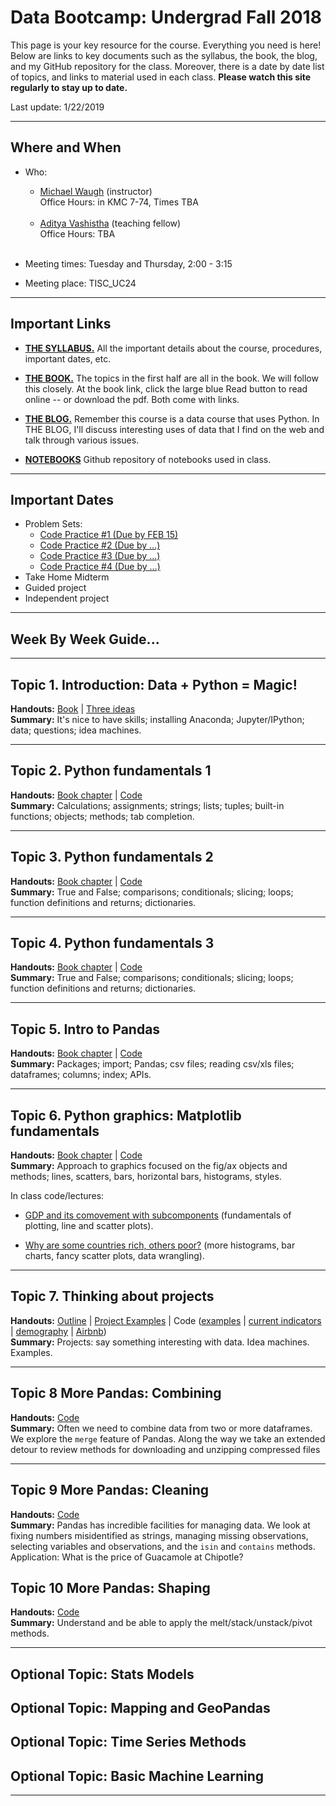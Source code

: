 # Data Bootcamp: Undergrad Fall 2018

This page is your key resource for the course. Everything you need is here! Below are links to key documents such as the syllabus, the book, the blog, and my GitHub repository for the class. Moreover, there is a date by date list of topics, and links to material used in each class. **Please watch this site regularly to stay up to date.**

Last update: 1/22/2019

---

## Where and When
- Who:
  - [Michael Waugh](mailto:bzweig@stern.nyu.edu)  (instructor)<br>
       Office Hours: in KMC 7-74, Times TBA <br>
       <br>
   - [Aditya Vashistha](mailto:aav331@stern.nyu.edu) (teaching fellow)<br>
        Office Hours: TBA <br>
        <br>

- Meeting times: Tuesday and Thursday, 2:00 - 3:15

- Meeting place: TISC_UC24

---
## Important Links
- **[THE SYLLABUS.](https://github.com/nyusterndatabootcamp/teaching_materials/raw/master/documents/bootcamp_syllabus.pdf)** All the important details about the course, procedures, important dates, etc.

- **[THE BOOK.](https://nyudatabootcamp.gitbook.io/thebook/)**  The topics in the first half are all in the book. We will follow this closely. At the book link, click the large blue Read button to read online -- or download the pdf.  Both come with links.

- **[THE BLOG.](undergrad_spring_2019_blog.md)** Remember this course is a data course that uses Python. In THE BLOG, I'll discuss interesting uses of data that I find on the web and talk through various issues.

- **[NOTEBOOKS](https://github.com/nyusterndatabootcamp/notebooks/tree/master/book_notebooks)** Github repository of notebooks used in class.

---
## Important Dates

- Problem Sets:
  - [Code Practice #1 (Due by FEB 15)](https://github.com/nyusterndatabootcamp/teaching_materials/blob/master/documents/bootcamp_practice_1.pdf)
  - [Code Practice #2 (Due by ...)]()
  - [Code Practice #3 (Due by ...)]()
  - [Code Practice #4 (Due by ...)]()
- Take Home Midterm
- Guided project
- Independent project

---

## Week By Week Guide...

---

## Topic 1.  Introduction: Data + Python = Magic!

**Handouts:**  [Book](https://nyudatabootcamp.gitbook.io/thebook) | [Three ideas](https://github.com/nyusterndatabootcamp/teaching_materials/blob/master/documents/bootcamp_3ideas.pdf) <br>
**Summary:**  It's nice to have skills; installing Anaconda; Jupyter/IPython; data; questions; idea machines.

---

## Topic 2.  Python fundamentals 1

**Handouts:**  [Book chapter](https://nyudatabootcamp.gitbook.io/thebook/py-fun1) | [Code](https://github.com/nyusterndatabootcamp/notebooks/blob/master/book_notebooks/python_fundamentals_one.ipynb) <br>
**Summary:**  Calculations; assignments; strings; lists; tuples; built-in functions; objects; methods; tab completion.

---
## Topic 3.  Python fundamentals 2

**Handouts:**   [Book chapter](https://nyudatabootcamp.gitbook.io/thebook/py-fun2) | [Code](https://github.com/nyusterndatabootcamp/notebooks/blob/master/book_notebooks/python_fundamentals_two.ipynb)<br>
**Summary:**  True and False; comparisons; conditionals; slicing; loops; function definitions and returns; dictionaries.

---

## Topic 4.  Python fundamentals 3

**Handouts:**   [Book chapter](https://nyudatabootcamp.gitbook.io/thebook/py-fun2) | [Code](https://github.com/nyusterndatabootcamp/notebooks/blob/master/book_notebooks/python_fundamentals_two.ipynb) <br>
**Summary:**  True and False; comparisons; conditionals; slicing; loops; function definitions and returns; dictionaries.

---

## Topic 5.  Intro to Pandas
**Handouts:**  [Book chapter](https://nyudatabootcamp.gitbooks.io/data-bootcamp/content/pandas-intro.html) | [Code](https://github.com/nyusterndatabootcamp/notebooks/blob/master/book_notebooks/intro_to_pandas.ipynb) <br>
**Summary:**  Packages; import; Pandas; csv files; reading csv/xls files; dataframes; columns; index; APIs.

---

## Topic 6.  Python graphics:  Matplotlib fundamentals
**Handouts:**  [Book chapter](https://nyudatabootcamp.gitbook.io/thebook/graphs1) | [Code](https://github.com/nyusterndatabootcamp/notebooks/blob/master/book_notebooks/intro_to_matplotlib.ipynb) <br>
**Summary:**  Approach to graphics focused on the fig/ax objects and methods; lines, scatters, bars, horizontal bars, histograms, styles.

In class code/lectures:

- [GDP and its comovement with subcomponents](https://github.com/mwaugh0328/Data_Bootcamp_Fall_2017/blob/master/data_bootcamp_1023/intro_matplotlib.ipynb) (fundamentals of plotting, line and scatter plots).

- [Why are some countries rich, others poor?](https://github.com/mwaugh0328/Data_Bootcamp_Fall_2017/tree/master/data_bootcamp_1030) (more histograms, bar charts, fancy scatter plots, data wrangling).

---

## Topic 7.  Thinking about projects
**Handouts:** [Outline](https://github.com/nyusterndatabootcamp/teaching_materials/blob/master/documents/bootcamp_project_turnin.pdf) | [Project Examples](https://github.com/NYUDataBootcamp/Materials/blob/master/Documents/bootcamp_project_examples.pdf) | Code ([examples](https://github.com/nyusterndatabootcamp/notebooks/blob/master/book_notebooks/bootcamp_examples.ipynb) | [current indicators](https://github.com/nyusterndatabootcamp/notebooks/blob/master/book_notebooks/bootcamp_indicators.ipynb) | [demography](https://github.com/NYUDataBootcamp/Lab/blob/master/UN_demography.ipynb) | [Airbnb](https://github.com/NYUDataBootcamp/Lab/blob/master/Airbnb_experiments_Chase.ipynb)) <br>
**Summary:**  Projects:  say something interesting with data.  Idea machines. Examples.

---

## Topic 8  More Pandas: Combining
 **Handouts:** [Code](https://github.com/mwaugh0328/Data_Bootcamp_Fall_2017/tree/master/data_bootcamp_1113) <br>
**Summary:**  Often we need to combine data from two or more dataframes. We explore the `merge` feature of Pandas. Along the way we take an extended detour to review methods for downloading and unzipping compressed files

---

## Topic 9 More Pandas: Cleaning

 **Handouts:**  [Code](https://github.com/mwaugh0328/Data_Bootcamp_Fall_2017/blob/master/data_bootcamp_1106/cleaning_chipoltle_data.ipynb) <br>
**Summary:**  Pandas has incredible facilities for managing data.  We look at fixing numbers misidentified as strings, managing missing observations, selecting variables and observations, and the `isin` and `contains` methods. Application: What is the price of Guacamole at Chipotle?

## Topic 10  More Pandas: Shaping
**Handouts:** [Code](https://github.com/mwaugh0328/data_bootcamp_spring_2018/blob/master/week10/reshape.ipynb) <br>
**Summary:**  Understand and be able to apply the melt/stack/unstack/pivot methods.

---

## Optional Topic: Stats Models

## Optional Topic: Mapping and GeoPandas

## Optional Topic: Time Series Methods

## Optional Topic: Basic Machine Learning

---
